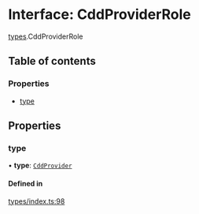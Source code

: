 # Interface: CddProviderRole

[types](../wiki/types).CddProviderRole

## Table of contents

### Properties

- [type](../wiki/types.CddProviderRole#type)

## Properties

### type

• **type**: [`CddProvider`](../wiki/types.RoleType#cddprovider)

#### Defined in

[types/index.ts:98](https://github.com/PolymeshAssociation/polymesh-sdk/blob/07b115c8/src/types/index.ts#L98)
